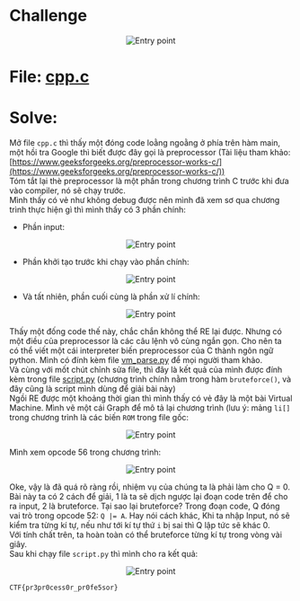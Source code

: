 # Challenge

<p align="center">
  <img src="./Image/cpp0.png" alt="Entry point"/>
</p>

# File: [cpp.c](./cpp.c)

# Solve:
Mở file `cpp.c` thì thấy một đóng code loằng ngoằng ở phía trên hàm main, một hồi tra Google thì biết được đây gọi là preprocessor (Tài liệu tham khảo: [https://www.geeksforgeeks.org/preprocessor-works-c/](https://www.geeksforgeeks.org/preprocessor-works-c/))  
Tóm tắt lại thè preprocessor là một phần trong chương trình C trước khi đưa vào compiler, nó sẽ chạy trước.  
Mình thấy có vẻ như không debug được nên mình đã xem sơ qua chương trình thực hiện gì thì mình thấy có 3 phần chính:  
  * Phần input: 

<p align="center">
  <img src="./Image/cpp1.png" alt="Entry point"/>
</p>
	
  * Phần khởi tạo trước khi chạy vào phần chính:
	
<p align="center">
  <img src="./Image/cpp2.png" alt="Entry point"/>
</p>

  * Và tất nhiên, phần cuối cùng là phần xử lí chính:
  
<p align="center">
  <img src="./Image/cpp3.png" alt="Entry point"/>
</p>

Thấy một đống code thế này, chắc chắn không thể RE lại được. Nhưng có một điều của preprocessor là các câu lệnh vô cùng ngắn gọn. Cho nên ta có thể viết một cái interpreter biến preprocessor của C thành ngôn ngữ python. Mình có đính kèm file [vm_parse.py](./vm_parse.py) để mọi người tham khảo.  
Và cùng với mốt chút chỉnh sửa file, thì đây là kết quả của mình được đính kèm trong file [script.py](./script.py) (chương trình chính nằm trong hàm `bruteforce()`, và đây cũng là script mình dùng để giải bài này)  
Ngồi RE được một khoảng thời gian thì mình thấy có vẻ đây là một bài Virtual Machine. Mình vẽ một cái Graph để mô tả lại chương trình (lưu ý: mảng `li[]` trong chương trình là các biến `ROM` trong file gốc:  

<p align="center">
  <img src="./Image/cpp4.png" alt="Entry point"/>
</p>

Mình xem opcode 56 trong chương trình:

<p align="center">
  <img src="./Image/cpp5.png" alt="Entry point"/>
</p>

Oke, vậy là đã quá rõ ràng rồi, nhiệm vụ của chúng ta là phải làm cho Q = 0.  
Bài này ta có 2 cách để giải, 1 là ta sẽ dịch ngược lại đoạn code trên để cho ra input, 2 là bruteforce.
Tại sao lại bruteforce? Trong đoạn code, Q đóng vai trò trong opcode 52: `Q |= A`. Hay nói cách khác, Khi ta nhập Input, nó sẽ kiểm tra từng kí tự, nếu như tới kí tự thứ `i` bị sai thì Q lập tức sẽ khác 0.  
Với tính chất trên, ta hoàn toàn có thể bruteforce từng kí tự trong vòng vài giây.  
Sau khi chạy file `script.py` thì mình cho ra kết quả:

<p align="center">
  <img src="./Image/cpp6.png" alt="Entry point"/>
</p>
	
`CTF{pr3pr0cess0r_pr0fe5sor}`